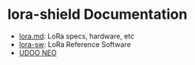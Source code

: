 # lora-shield Documentation

* [lora.md](lora.md): LoRa specs, hardware, etc
* [lora-sw](lora-sw.md): LoRa Reference Software
* [UDOO NEO](udooneo.md)

<!-- EOF -->
